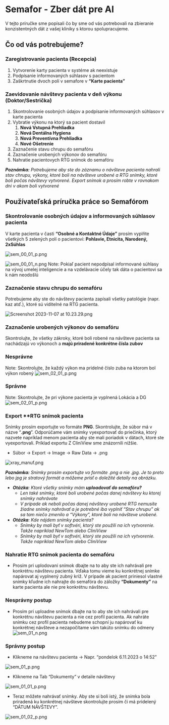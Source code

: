 # Semafor - Zber dát pre AI

V tejto príručke sme popísali čo by sme od vás potrebovali na zbieranie konzistentných dát z vašej kliniky s ktorou spolupracujeme.

## Čo od vás potrebujeme?

### Zaregistrovanie pacienta (Recepcia)

1. Vytvorenie karty pacienta v systéme ak neexistuje
2. Podpísanie informovaných súhlasov s pacientom
3. Zaškrtnutie dvoch polí v semafore v **“Karte pacienta”**

### Zaevidovanie návštevy pacienta v deň výkonu (Doktor/Sestrička)

1. Skontrolovanie osobných údajov a podpísanie informovaných súhlasov v karte pacienta
2. Vybratie výkonu na ktorý sa pacient dostavil
    1. **Nová Vstupná Prehliadka**
    2. **Nová Dentálna Hygiena**
    3. **Nová Preventívna Prehliadka**
    4. **Nové Ošetrenie**
3. Zaznačenie stavu chrupu do semafóru
4. Zaznačenie urobených výkonov do semafóru
5. Nahratie pacientovych RTG snímok do semafóru

***Poznámka:** Potrebujeme aby ste do záznamu o návšteve pacienta nahrali stav chrupu, výkony, ktoré boli na návšteve urobené a RTG snímky, ktoré boli počas návštevy vytvorené. Export snímok a prosím robte v rovnakom dni v akom boli vytvorené*

## Používateľská príručka práce so Semafórom

### Skontrolovanie osobných údajov a informovaných súhlasov pacienta

V karte pacienta v časti **“Osobné a Kontaktné Údaje”** prosím vyplňte všetkých 5 zelených polí o pacientovi: **Pohlavie, Etnicita, Narodený, 2xSúhlas**

![sem_00_01_p.png](img/semafor/sk/sem_00_01_p.png)

![sem_00_01_n.png](img/semafor/sk/sem_00_01_n.png)
Note: Pokiaľ pacient nepodpísal informované súhlasy na vývoj umelej inteligencie a na vzdelávacie účely tak dáta o pacientovi sa k nám neodošlú

### Zaznačenie stavu chrupu do semafóru

Potrebujeme aby ste do návštevy pacienta zapísali všetky patológie (napr. kaz atď.), ktoré sú viditelné na RTG pacienta. 

![Screenshot 2023-11-07 at 10.23.29.png](img/semafor/sk/dental_state.png)

### Zaznačenie urobených výkonov do semafóru

Skontrolujte, že všetky zákroky, ktoré boli robené na návšteve pacienta sa nachádzajú vo výkonoch a **majú priradené konkrétne čísla zubov**

### Nesprávne
Note: Skontrolujte, že každý výkon ma pridelné číslo zuba na ktorom bol výkon robený
![sem_02_01_p.png](img/semafor/sk/sem_02_01_p.png)

### Správne

Note: Skontrolujte, že pri výkone pacienta je vyplnená Lokácia a DG
![sem_02_01_p.png](img/semafor/sk/sem_02_01_p%201.png)

### Export ****RTG snímok pacienta**

Snímky prosím exportujte vo formáte **PNG**. Skontrolujte, že súbor má v názve “**.png**”. Odporúčame vám snímky vyexportovať do priečinka, ktorý nazvete napríklad menom pacienta aby ste mali poriadok v dátach, ktoré ste vyexportovali. Príklad exportu Z CliniView sme znázornili nižšie.

- Súbor → Export → Image → Raw Data → .png

![xray_manuf.png](img/semafor/sk/xray_manuf.png)

***Poznámka:** Snímky prosím exportujte vo formáte .png a nie .jpg. Je to preto lebo jpg je stratový formát a môžeme prísť o doležité detaily na obrázku.*

- ***Otázka**: Ktoré všetky snímky mám **uploadovať do semafóru?***
    - *Len také snímky, ktoré boli urobené počas danej návštevy ku ktorej snímky nahrávate*
    - *V prípade ak neboli počas danej návštevy urobené RTG nemusíte žiadne snímky nahrávať a je potrebné iba vyplniť “Stav chrupu” ak sa tam niečo zmenilo a “Výkony”, ktoré boli na návšteve urobené.*
- ***Otázka**: Kde nájdem snímky pacienta?*
    - *Snímky by mali byť v softvéri, ktorý ste použili na ich vytvorenie. Takže napríklad NewTom alebo CliniView*
    - *Snímky by mali byť v softvéri, ktorý ste použili na ich vytvorenie. Takže napríklad NewTom alebo CliniView*

### Nahratie RTG snímok pacienta do semafóru

- Prosím pri uplodovaní snímok dbajte na to aby ste ich nahrávali pre konkrétnu návštevu pacienta. Vďaka tomu vieme ku konkrétnej snímke napárovat aj vyplnený zubný kríž. V prípade ak pacient priniesol vlastné snímky kľudne ich nahrajte do semafóra do záložky **“Dokumenty”** na karte pacienta ale nie pre konkrétnu návštevu.

### Nesprávny postup

- Prosím pri uploadne snímok dbajte na to aby ste ich nahrávali pre konkrétnu návštevu pacienta a nie cez profil pacienta. Ak nahráte snímku cez profil pacienta nebudeme schopní ju napárovať ku konkrétnej návšteve a nezapočítame vám takúto snímku do odmeny
![sem_01_n.png](img/semafor/sk/sem_01_n.png)
    

### Správny postup

- Klikneme na návštevu pacienta → Napr. “pondelok 6.11.2023 o 14:52”

![sem_01_p.png](img/semafor/sk/sem_01_p.png)

- Klikneme na Tab “Dokumenty” v detaile návštevy

![sem_01_01_p.png](img/semafor/sk/sem_01_01_p.png)

- Teraz môžete nahrávať snímky. Aby ste si boli istý, že snímka bola priradená ku konkrétnej návšteve skontrolujte prosím či má pridelený “DÁTUM NÁVŠTEVY”.

![sem_01_02_p.png](img/semafor/sk/sem_01_02_p.png)